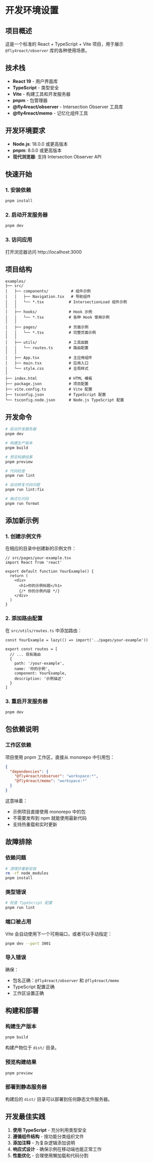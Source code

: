 # 开发环境设置

## 项目概述

这是一个标准的 React + TypeScript + Vite 项目，用于展示 `@fly4react/observer` 库的各种使用场景。

## 技术栈

- **React 19** - 用户界面库
- **TypeScript** - 类型安全
- **Vite** - 构建工具和开发服务器
- **pnpm** - 包管理器
- **@fly4react/observer** - Intersection Observer 工具库
- **@fly4react/memo** - 记忆化组件工具

## 开发环境要求

- **Node.js**: 18.0.0 或更高版本
- **pnpm**: 8.0.0 或更高版本
- **现代浏览器**: 支持 Intersection Observer API

## 快速开始

### 1. 安装依赖
```bash
pnpm install
```

### 2. 启动开发服务器
```bash
pnpm dev
```

### 3. 访问应用
打开浏览器访问 http://localhost:3000

## 项目结构

```
examples/
├── src/
│   ├── components/          # 组件示例
│   │   ├── Navigation.tsx   # 导航组件
│   │   └── *.tsx           # IntersectionLoad 组件示例
│   │
│   ├── hooks/              # Hook 示例
│   │   └── *.tsx           # 各种 Hook 使用示例
│   │
│   ├── pages/              # 页面示例
│   │   └── *.tsx           # 完整页面示例
│   │
│   ├── utils/              # 工具函数
│   │   └── routes.ts       # 路由配置
│   │
│   ├── App.tsx             # 主应用组件
│   ├── main.tsx            # 应用入口
│   └── style.css           # 全局样式
│
├── index.html              # HTML 模板
├── package.json            # 项目配置
├── vite.config.ts          # Vite 配置
├── tsconfig.json           # TypeScript 配置
└── tsconfig.node.json      # Node.js TypeScript 配置
```

## 开发命令

```bash
# 启动开发服务器
pnpm dev

# 构建生产版本
pnpm build

# 预览构建结果
pnpm preview

# 代码检查
pnpm run lint

# 自动修复代码问题
pnpm run lint:fix

# 格式化代码
pnpm run format
```

## 添加新示例

### 1. 创建示例文件
在相应的目录中创建新的示例文件：

```tsx
// src/pages/your-example.tsx
import React from 'react'

export default function YourExample() {
  return (
    <div>
      <h1>你的示例标题</h1>
      {/* 你的示例内容 */}
    </div>
  )
}
```

### 2. 添加路由配置
在 `src/utils/routes.ts` 中添加路由：

```tsx
const YourExample = lazy(() => import('../pages/your-example'))

export const routes = [
  // ... 现有路由
  {
    path: '/your-example',
    name: '你的示例',
    component: YourExample,
    description: '示例描述'
  }
]
```

### 3. 重启开发服务器
```bash
pnpm dev
```

## 包依赖说明

### 工作区依赖
项目使用 pnpm 工作区，直接从 monorepo 中引用包：

```json
{
  "dependencies": {
    "@fly4react/observer": "workspace:*",
    "@fly4react/memo": "workspace:*"
  }
}
```

这意味着：
- 示例项目直接使用 monorepo 中的包
- 不需要发布到 npm 就能使用最新代码
- 支持热重载和实时更新

## 故障排除

### 依赖问题
```bash
# 清理并重新安装
rm -rf node_modules
pnpm install
```

### 类型错误
```bash
# 检查 TypeScript 配置
pnpm run lint
```

### 端口被占用
Vite 会自动使用下一个可用端口，或者可以手动指定：
```bash
pnpm dev --port 3001
```

### 导入错误
确保：
- 包名正确：`@fly4react/observer` 和 `@fly4react/memo`
- TypeScript 配置正确
- 工作区设置正确

## 构建和部署

### 构建生产版本
```bash
pnpm build
```

构建产物位于 `dist/` 目录。

### 预览构建结果
```bash
pnpm preview
```

### 部署到静态服务器
构建后的 `dist/` 目录可以部署到任何静态文件服务器。

## 开发最佳实践

1. **使用 TypeScript** - 充分利用类型安全
2. **遵循组件结构** - 按功能分类组织文件
3. **添加注释** - 为复杂逻辑添加说明
4. **响应式设计** - 确保示例在移动端也能正常工作
5. **性能优化** - 合理使用懒加载和代码分割
